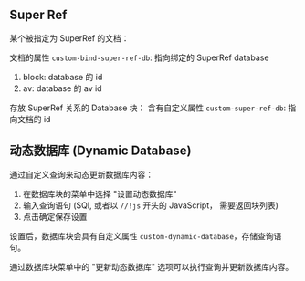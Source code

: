 
## Super Ref

某个被指定为 SuperRef 的文档：

文档的属性 `custom-bind-super-ref-db`: 指向绑定的 SuperRef database
   1. block: database 的 id
   2. av: database 的 av id

存放 SuperRef 关系的 Database 块：
含有自定义属性 `custom-super-ref-db`: 指向文档的 id

## 动态数据库 (Dynamic Database)

通过自定义查询来动态更新数据库内容：

1. 在数据库块的菜单中选择 "设置动态数据库"
2. 输入查询语句 (SQl, 或者以 `//!js` 开头的 JavaScript， 需要返回块列表)
3. 点击确定保存设置

设置后，数据库块会具有自定义属性 `custom-dynamic-database`，存储查询语句。

通过数据库块菜单中的 "更新动态数据库" 选项可以执行查询并更新数据库内容。

